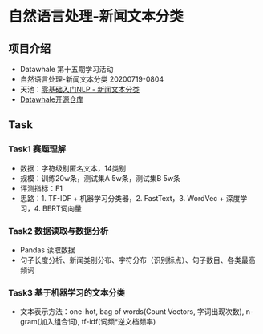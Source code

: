 # 自然语言处理-新闻文本分类
## 项目介绍
* Datawhale 第十五期学习活动
* 自然语言处理-新闻文本分类 20200719-0804
* 天池：[零基础入门NLP - 新闻文本分类](https://tianchi.aliyun.com/competition/entrance/531810/introduction?spm=5176.12281973.1005.1.3dd52448Ml2gGv)
* [Datawhale开源仓库](https://github.com/datawhalechina/team-learning-nlp/tree/master/NewsTextClassification)

## Task
### Task1 赛题理解
* 数据：字符级别匿名文本，14类别
* 规模：训练20w条，测试集A 5w条，测试集B 5w条
* 评测指标：F1
* 思路：1. TF-IDF + 机器学习分类器，2. FastText，3. WordVec + 深度学习，4. BERT词向量

### Task2 数据读取与数据分析
* Pandas 读取数据
* 句子长度分析、新闻类别分布、字符分布（识别标点）、句子数目、各类最高频词

### Task3 基于机器学习的文本分类
* 文本表示方法：one-hot, bag of words(Count Vectors, 字词出现次数), n-gram(加入组合词), tf-idf(词频*逆文档频率)
